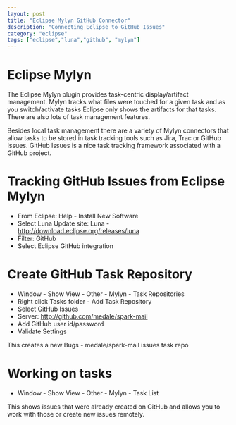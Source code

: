 ```yaml
---
layout: post
title: "Eclipse Mylyn GitHub Connector"
description: "Connecting Eclipse to GitHub Issues"
category: "eclipse"
tags: ["eclipse","luna","github", "mylyn"]
---
```

# Eclipse Mylyn

The Eclipse Mylyn plugin provides task-centric display/artifact management.
Mylyn tracks what files were touched for a given task and as you switch/activate
tasks Eclipse only shows the artifacts for that tasks. There are
also lots of task management features.

Besides local task management there are a variety of Mylyn connectors that allow tasks
to be stored in task tracking tools such as Jira, Trac or GitHub Issues.
GitHub Issues is a nice task tracking framework associated with a GitHub
project.
 
# Tracking GitHub Issues from Eclipse Mylyn

* From Eclipse: Help - Install New Software
* Select Luna Update site: Luna - http://download.eclipse.org/releases/luna
* Filter: GitHub
* Select Eclipse GitHub integration

# Create GitHub Task Repository
* Window - Show View - Other - Mylyn - Task Repositories
* Right click Tasks folder - Add Task Repository
* Select GitHub Issues
* Server: http://github.com/medale/spark-mail
* Add GitHub user id/password
* Validate Settings

This creates a new Bugs - medale/spark-mail issues task repo

# Working on tasks
* Window - Show View - Other - Mylyn - Task List

This shows issues that were already created on GitHub and allows
you to work with those or create new issues remotely.

